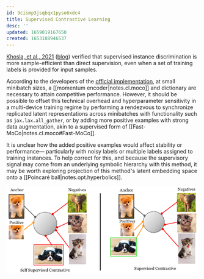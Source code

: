 ```yaml
---
id: 9cismp3jsqbqx1pyso6xdc4
title: Supervised Contrastive Learning
desc: ''
updated: 1659019167650
created: 1653188946537
---
```


[Khosla, et al., 2021][paper] ([blog]) verified that supervised instance discrimination is more sample-efficient than direct supervision, even when a set of training labels is provided for input samples.

According to the developers of the [official implementation][github], at small minibatch sizes, a [[momentum encoder|notes.cl.moco]] and dictionary are necessary to attain competitive performance. However, it should be possible to offset this technical overhead and hyperparameter sensitivity in a multi-device training regime by performing a rendezvous to synchronize replicated latent representations across minibatches with functionality such as `jax.lax.all_gather`, or by adding more positive examples with strong data augmentation, akin to a supervised form of [[Fast-MoCo|notes.cl.moco#Fast-MoCo]]. 

It is unclear how the added positive examples would affect stability or performance— particularly with noisy labels or multiple labels assigned to training instances. To help correct for this, and because the supervisory signal may come from an underlying symbolic hierarchy with this method, it may be worth exploring projection of this method's latent embedding space onto a [[Poincaré ball|notes.opt.hyperbolics]].

![Supervised Contrastive Learning](/assets/images/supcon.png)

[blog]: https://ai.googleblog.com/2021/06/extending-contrastive-learning-to.html
[paper]: https://paperswithcode.com/paper/supervised-contrastive-learning
[github]: https://github.com/HobbitLong/SupContrast